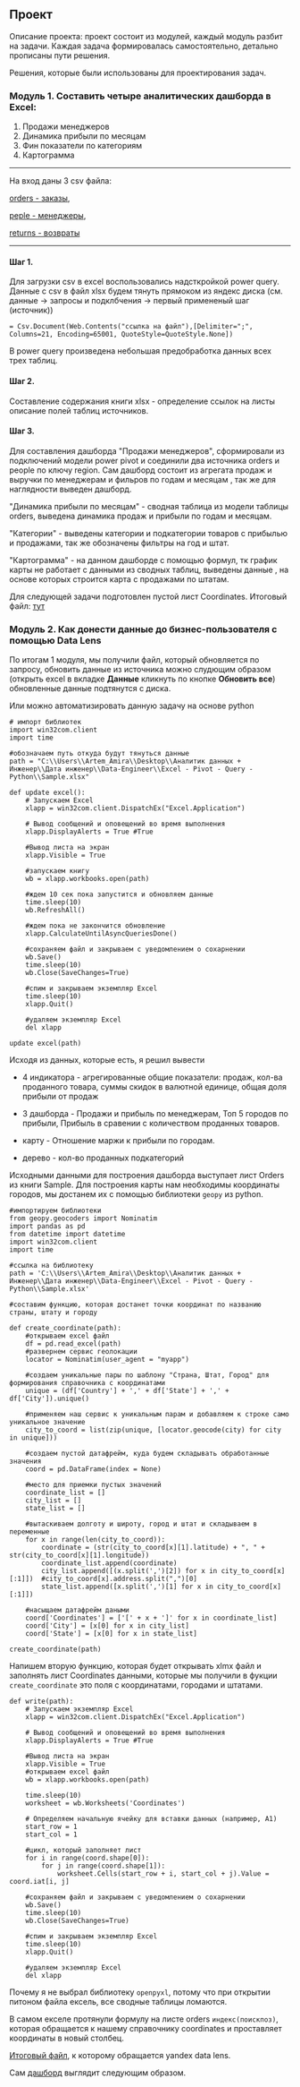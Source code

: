 ## Проект
Описание проекта: проект состоит из модулей, каждый модуль разбит на задачи. Каждая задача формировалась самостоятельно, детально прописаны пути решения.

Решения, которые были использованы для проектирования задач.

### Модуль 1. Составить четыре аналитических дашборда в Excel:

1) Продажи менеджеров
2) Динамика прибыли по месяцам
3) Фин показатели по категориям
4) Картограмма 
---
На вход даны 3 csv файла: 

[orders - заказы](https://disk.yandex.ru/d/w0MxjkXIMkpaRg), 

[peple - менеджеры](https://disk.yandex.ru/d/MmyCjTltpzK8Hg), 

[returns - возвраты](https://disk.yandex.ru/d/ihMjWUkE2vLv9g)

---
#### Шаг 1.
Для загрузки csv в excel воспользовались надсткройкой power query. Данные с csv в файл xlsx будем тянуть прямоком из яндекс диска (см. данные -> запросы и подклбчения -> первый примененый шаг (источник))

```= Csv.Document(Web.Contents("ссылка на файл"),[Delimiter=";", Columns=21, Encoding=65001, QuoteStyle=QuoteStyle.None])```

В power query произведена небольшая предобработка данных всех трех таблиц. 

#### Шаг 2.
Составление содержания книги xlsx - определение ссылок на листы описание полей таблиц источников.  

#### Шаг 3.
Для составления дашборда "Продажи менеджеров", сформировали из подключений модели power pivot и соединили два источника orders и people по ключу region. Сам дашборд состоит из агрегата продаж и выручки по менеджерам и фильров по годам и месяцам , так же для наглядности выведен дашборд. 

"Динамика прибыли по месяцам" - сводная таблица из модели таблицы orders, выведена динамика продаж и прибыли по годам и месяцам.

"Категории" - выведены категории и подкатегории товаров с прибылью и продажами, так же обозначены фильтры на год и штат. 

"Картограмма" - на данном дашборде с помощью формул, тк график карты не работает с данными из сводных таблиц, выведены данные , на основе которых строится карта с продажами по штатам.

Для следующей задачи подготовлен пустой лист Coordinates.
Итоговый файл: [тут](https://disk.yandex.ru/d/I-LJOHqSt3EjFQ)



### Модуль 2. Как донести данные до бизнес-пользователя с помощью Data Lens

По итогам 1 модуля, мы получили файл, который обновляется по запросу, обновить данные из источника можно слудющим образом (открыть excel в вкладке **Данные** кликнуть по кнопке **Обновить все**) обновленные данные подтянутся с диска. 

Или можно автоматизировать данную задачу на основе python 

```
# импорт библиотек
import win32com.client
import time

#обозначаем путь откуда будут тянуться данные
path = "C:\\Users\\Artem_Amira\\Desktop\\Аналитик данных + Инженер\\Дата инженер\\Data-Engineer\\Excel - Pivot - Query - Python\\Sample.xlsx"

def update excel():
    # Запускаем Excel
    xlapp = win32com.client.DispatchEx("Excel.Application")

    # Вывод сообщений и оповещений во время выполнения 
    xlapp.DisplayAlerts = True #True

    #Вывод листа на экран
    xlapp.Visible = True
    
    #запускаем книгу 
    wb = xlapp.workbooks.open(path)

    #ждем 10 сек пока запустится и обновляем данные
    time.sleep(10)
    wb.RefreshAll()

    #ждем пока не закончится обновление
    xlapp.CalculateUntilAsyncQueriesDone()

    #сохраняем файл и закрываем с уведомлением о сохарнении
    wb.Save()
    time.sleep(10)
    wb.Close(SaveChanges=True)

    #спим и закрываем экземпляр Excel
    time.sleep(10)
    xlapp.Quit()

    #удаляем экземпляр Excel
    del xlapp

update excel(path)
```

Исходя из данных, которые есть, я решил вывести 

* 4 индикатора - агрегированные общие показатели: продаж, кол-ва проданного товара, суммы скидок в валютной единице, общая доля прибыли от продаж

* 3 дашборда - Продажи и прибыль по менеджерам, Топ 5 городов по прибыли, Прибыль в сравении с количеством проданных товаров.

* карту - Отношение маржи к прибыли по городам. 

* дерево - кол-во проданных подкатегорий

Исходными данными для построения дашборда выступает лист Orders из книги Sample. Для построения карты нам необходимы координаты городов, мы достанем их с помощью библиотеки ```geopy``` из python.

```
#импортируем библиотеки
from geopy.geocoders import Nominatim
import pandas as pd
from datetime import datetime
import win32com.client
import time
```

```
#ссылка на библиотеку
path = 'C:\\Users\\Artem_Amira\\Desktop\\Аналитик данных + Инженер\\Дата инженер\\Data-Engineer\\Excel - Pivot - Query - Python\\Sample.xlsx'

#составим функцию, которая достанет точки координат по названию страны, штату и городу

def create_coordinate(path):
    #открываем excel файл
    df = pd.read_excel(path)
    #развернем сервис геолокации
    locator = Nominatim(user_agent = "myapp")

    #создаем уникальные пары по шаблону "Страна, Штат, Город" для формирования справочника с координатами
    unique = (df['Country'] + ',' + df['State'] + ',' + df['City']).unique()
    
    #применяем наш сервис к уникальным парам и добавляем к строке само уникальное значение
    city_to_coord = list(zip(unique, [locator.geocode(city) for city in unique]))

    #создаем пустой датафрейм, куда будем складывать обработанные значения
    coord = pd.DataFrame(index = None)
    
    #место для приемки пустых значений
    coordinate_list = []
    city_list = []
    state_list = []

    #вытаскиваем долготу и широту, город и штат и складываем в переменные 
    for x in range(len(city_to_coord)):
        coordinate = (str(city_to_coord[x][1].latitude) + ", " + str(city_to_coord[x][1].longitude))
        coordinate_list.append(coordinate)
        city_list.append([(x.split(',')[2]) for x in city_to_coord[x][:1]])  #city_to_coord[x].address.split(",")[0]
        state_list.append([x.split(',')[1] for x in city_to_coord[x][:1]])
    
    #насыщаем датафрейм даными 
    coord['Coordinates'] = ['[' + x + ']' for x in coordinate_list]
    coord['City'] = [x[0] for x in city_list]
    coord['State'] = [x[0] for x in state_list]

create_coordinate(path) 
```

Напишем вторую функцию, которая будет открывать xlmx файл и заполнять лист Coordinates данными, которые мы получили в фукции ```create_coordinate``` это поля с координатами, городами и штатами.

```
def write(path):
    # Запускаем экземпляр Excel
    xlapp = win32com.client.DispatchEx("Excel.Application")

    # Вывод сообщений и оповещений во время выполнения 
    xlapp.DisplayAlerts = True #True

    #Вывод листа на экран
    xlapp.Visible = True
    #открываем excel файл
    wb = xlapp.workbooks.open(path)

    time.sleep(10)
    worksheet = wb.Worksheets('Coordinates')

    # Определяем начальную ячейку для вставки данных (например, A1)
    start_row = 1
    start_col = 1

    #цикл, который заполняет лист
    for i in range(coord.shape[0]):
        for j in range(coord.shape[1]):
            worksheet.Cells(start_row + i, start_col + j).Value = coord.iat[i, j]

    #сохраняем файл и закрываем с уведомлением о сохарнении
    wb.Save()
    time.sleep(10)
    wb.Close(SaveChanges=True)

    #спим и закрываем экземпляр Excel
    time.sleep(10)
    xlapp.Quit()

    #удаляем экземпляр Excel
    del xlapp 
```
Почему я не выбрал библиотеку ```openpyxl```, потому что при открытии питоном файла ексель, все сводные таблицы ломаются.

В самом екселе протянули формулу на листе orders ```индекс(поискпоз)```, которая обращается к нашему справочнику coordinates и проставляет координаты в новый столбец.

[Итоговый файл](https://disk.yandex.ru/i/YflSdWyCEkciRQ), к которому обращается yandex data lens.

Сам [дашборд](https://datalens.yandex/xsfxg3adqip0k) выглядит следующим образом.

